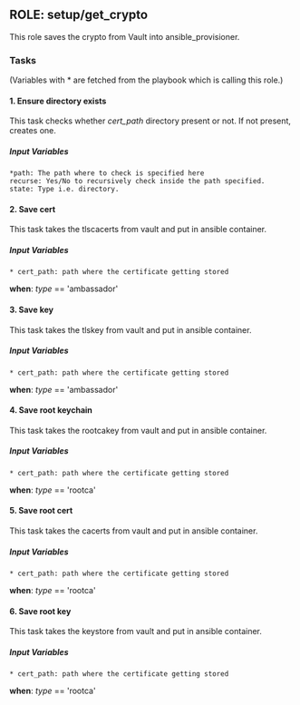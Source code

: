 [//]: # (##############################################################################################)
[//]: # (Copyright Accenture. All Rights Reserved.)
[//]: # (SPDX-License-Identifier: Apache-2.0)
[//]: # (##############################################################################################)

## ROLE: setup/get_crypto
This role saves the crypto from Vault into ansible_provisioner.

### Tasks
(Variables with * are fetched from the playbook which is calling this role.)
#### 1. Ensure directory exists
This task checks whether *cert_path* directory present or not. If not present, creates one.
##### Input Variables
  
    *path: The path where to check is specified here
    recurse: Yes/No to recursively check inside the path specified.
    state: Type i.e. directory.

#### 2. Save cert
This task takes the tlscacerts from vault and put in ansible container.
##### Input Variables
    * cert_path: path where the certificate getting stored
**when**: *type* == 'ambassador'

#### 3. Save key
This task takes the tlskey from vault and put in ansible container.
##### Input Variables
    * cert_path: path where the certificate getting stored
**when**: *type* == 'ambassador'

#### 4. Save root keychain
This task takes the rootcakey from vault and put in ansible container.
##### Input Variables
    * cert_path: path where the certificate getting stored
**when**: *type* == 'rootca'

#### 5. Save root cert
This task takes the cacerts from vault and put in ansible container.
##### Input Variables
    * cert_path: path where the certificate getting stored
**when**: *type* == 'rootca'

#### 6. Save root key
This task takes the keystore from vault and put in ansible container.
##### Input Variables
    * cert_path: path where the certificate getting stored
**when**: *type* == 'rootca'
